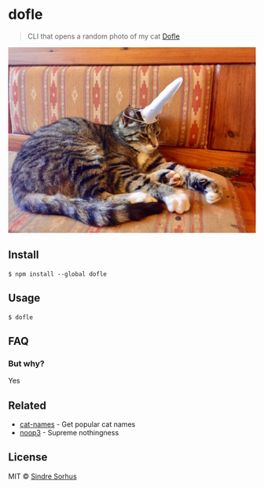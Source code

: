 # dofle

> CLI that opens a random photo of my cat [Dofle](https://github.com/sindresorhus/ama/issues/2)

<img src="photos/IMG_6594.jpg" width="640">


## Install

```
$ npm install --global dofle
```


## Usage

```
$ dofle
```


## FAQ

### But why?

Yes


## Related

- [cat-names](https://github.com/sindresorhus/cat-names) - Get popular cat names
- [noop3](https://github.com/sindresorhus/noop3) - Supreme nothingness


## License

MIT © [Sindre Sorhus](https://sindresorhus.com)
